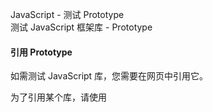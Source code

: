 JavaScript - 测试 Prototype  
测试 JavaScript 框架库 - Prototype

 

#### 引用 Prototype

 如需测试 JavaScript 库，您需要在网页中引用它。

 为了引用某个库，请使用 <script> 标签，其 src 属性设置为库的 URL：

  
#### 引用 Prototype

 
```
 <!DOCTYPE html>

 <html>

 <head>

 <script

 src="http://apps.bdimg.com/libs/prototype/1.7.1.0/prototype.js">

 </script>

 </head>

 <body>

 </body>

 </html>


```
 

 



#### Prototype 描述

 Prototype 提供的函数可使 HTML DOM 编程更容易。

 与 jQuery 类似，Prototype 也有自己的 $() 函数。

 $() 函数接受 HTML DOM 元素的 id 值（或 DOM 元素），并会向 DOM 对象添加新的功能。

 与 jQuery 不同，Prototype 没有用以取代 window.onload() 的 ready() 方法。相反，Prototype 会向浏览器及 HTML DOM 添加扩展。

 在 JavaScript 中，您可以分配一个函数以处理窗口加载事件：

  
#### JavaScript 方式：

 
```
 function myFunction()

 {

 var obj=document.getElementById("h01");

 obj.innerHTML="Hello Prototype";

 }

 onload=myFunction;


```
 

 等价的 Prototype 是不同的：

  
#### Prototype 方式：

 
```
 function myFunction()

 {

 $("h01").insert("Hello Prototype!");

 }

 Event.observe(window,"load",myFunction);


```
 

 Event.observe() 接受三个参数： 

 
您希望处理的 HTML DOM 或 BOM（浏览器对象模型）对象
 您希望处理的事件
 您希望调用的函数
 


#### 测试 Prototype

  请试一下下面这个例子：

  
#### Example

 
```
 <!DOCTYPE html>

 <html>

 <script

 src="http://apps.bdimg.com/libs/prototype/1.7.1.0/prototype.js">

 </script>

 <script>

 function myFunction()

 {

 $("h01").insert("Hello Prototype!");

 }

 Event.observe(window,"load",myFunction);

 </script>

 </head>

 <body>

 <h1 id="h01"></h1>

 </body>

 </html> 


```
 

[尝试一下 »](http://www.w3cschool.cc/try/try.php?filename=tryjs_lib_prototype) 

  请再试一下这个例子：

  
#### Example

 
```
 <!DOCTYPE html>

 <html>

 <script

 src="http://apps.bdimg.com/libs/prototype/1.7.1.0/prototype.js">

 </script>

 <script>

 function myFunction()

 {

 $("h01").writeAttribute("style","color:red").insert("Hello Prototype!");

 }

 Event.observe(window,"load",myFunction);

 </script>

 </head>

 <body>

 <h1 id="h01"></h1>

 </body>

 </html> 


```
 

[测试一下 »](http://www.w3cschool.cc/try/try.php?filename=tryjs_lib_prototype2) 

  正如您在上面的例子中看到的，与 jQuery 相同，Prototype 允许链式语法。

  链接（Chaining）是一种在同一对象上执行多个任务的便捷方法。

 

